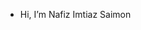 - Hi, I’m Nafiz Imtiaz Saimon

<!---
ni-saimon/ni-saimon is a ✨ special ✨ repository because its `README.md` (this file) appears on your GitHub profile.
You can click the Preview link to take a look at your changes.
--->
